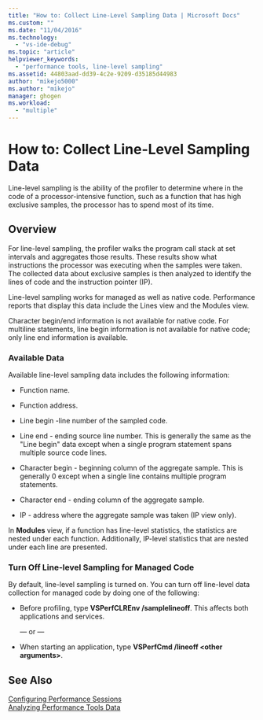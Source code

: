 ```yaml
---
title: "How to: Collect Line-Level Sampling Data | Microsoft Docs"
ms.custom: ""
ms.date: "11/04/2016"
ms.technology: 
  - "vs-ide-debug"
ms.topic: "article"
helpviewer_keywords: 
  - "performance tools, line-level sampling"
ms.assetid: 44803aad-dd39-4c2e-9209-d35185d44983
author: "mikejo5000"
ms.author: "mikejo"
manager: ghogen
ms.workload: 
  - "multiple"
---
```

# How to: Collect Line-Level Sampling Data
Line-level sampling is the ability of the profiler to determine where in the code of a processor-intensive function, such as a function that has high exclusive samples, the processor has to spend most of its time.  
  
## Overview  
 For line-level sampling, the profiler walks the program call stack at set intervals and aggregates those results. These results show what instructions the processor was executing when the samples were taken. The collected data about exclusive samples is then analyzed to identify the lines of code and the instruction pointer (IP).  
  
 Line-level sampling works for managed as well as native code. Performance reports that display this data include the Lines view and the Modules view.  
  
 Character begin/end information is not available for native code. For multiline statements, line begin information is not available for native code; only line end information is available.  
  
### Available Data  
 Available line-level sampling data includes the following information:  
  
-   Function name.  
  
-   Function address.  
  
-   Line begin -line number of the sampled code.  
  
-   Line end - ending source line number. This is generally the same as the "Line begin" data except when a single program statement spans multiple source code lines.  
  
-   Character begin - beginning column of the aggregate sample. This is generally 0 except when a single line contains multiple program statements.  
  
-   Character end - ending column of the aggregate sample.  
  
-   IP - address where the aggregate sample was taken (IP view only).  
  
 In **Modules** view, if a function has line-level statistics, the statistics are nested under each function. Additionally, IP-level statistics that are nested under each line are presented.  
  
### Turn Off Line-level Sampling for Managed Code  
 By default, line-level sampling is turned on. You can turn off line-level data collection for managed code by doing one of the following:  
  
-   Before profiling, type **VSPerfCLREnv /samplelineoff**. This affects both applications and services.  
  
     — or —  
  
-   When starting an application, type **VSPerfCmd /lineoff \<other arguments>**.  
  
## See Also  
 [Configuring Performance Sessions](../profiling/configuring-performance-sessions.md)   
 [Analyzing Performance Tools Data](../profiling/analyzing-performance-tools-data.md)